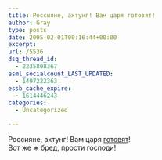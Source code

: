 ```yaml
---
title: Россияне, ахтунг! Вам царя готовят!
author: Gray
type: posts
date: 2005-02-01T00:16:44+00:00
excerpt:
url: /5536
dsq_thread_id:
  - 2235808367
esml_socialcount_LAST_UPDATED:
  - 1497222363
essb_cache_expire:
  - 1614446243
categories:
  - Uncategorized

---
```








Россияне, ахтунг! Вам царя <a href="http://www.apn.ru/?chapter_name=advert&#038;data_id=350&#038;do=view_single" target="_blank">готовят</a>!  
Вот же ж бред, прости господи!